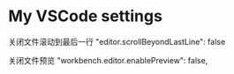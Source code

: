 # My VSCode settings

关闭文件滚动到最后一行
"editor.scrollBeyondLastLine": false

关闭文件预览
"workbench.editor.enablePreview": false,
